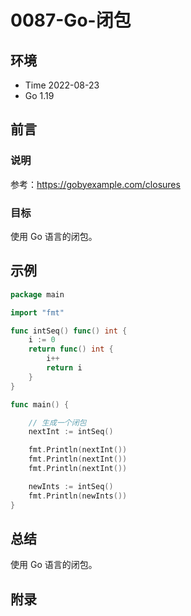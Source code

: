# 0087-Go-闭包

## 环境

- Time 2022-08-23
- Go 1.19

## 前言

### 说明

参考：<https://gobyexample.com/closures>

### 目标

使用 Go 语言的闭包。

## 示例

```go
package main

import "fmt"

func intSeq() func() int {
    i := 0
    return func() int {
        i++
        return i
    }
}

func main() {

    // 生成一个闭包
    nextInt := intSeq()

    fmt.Println(nextInt())
    fmt.Println(nextInt())
    fmt.Println(nextInt())

    newInts := intSeq()
    fmt.Println(newInts())
}
```

## 总结

使用 Go 语言的闭包。

## 附录

